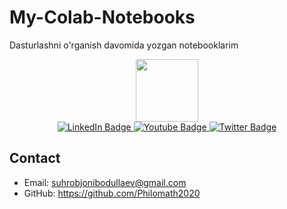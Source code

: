 # My-Colab-Notebooks
Dasturlashni o'rganish davomida yozgan notebooklarim

<div id="header" align="center">
  <img src="https://media.giphy.com/media/M9gbBd9nbDrOTu1Mqx/giphy.gif" width="100"/>
</div>
<div id="badges" align="center">
  <a href="your-linkedin-URL">
    <img src="https://img.shields.io/badge/LinkedIn-blue?style=for-the-badge&logo=linkedin&logoColor=white" alt="LinkedIn Badge"/>
  </a>
  <a href="http://philomath2024.tilda.ws">
    <img src="https://img.shields.io/badge/Web-black?style=for-the-badge&logo=youtube&logoColor=white" alt="Youtube Badge"/>
  </a>
  <a href="@Usmon_Muhammad">
    <img src="https://img.shields.io/badge/Telegram-blue?style=for-the-badge&logo=twitter&logoColor=white" alt="Twitter Badge"/>
  </a>
</div>
<div id="badges" align="center">
<img src="https://komarev.com/ghpvc/?username=Philomath2020&style=flat-square&color=blue" alt=""/ >
</div>


## Contact
* Email: suhrobjonibodullaev@gmail.com
* GitHub: https://github.com/Philomath2020
